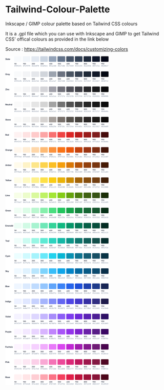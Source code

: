 # Tailwind-Colour-Palette
Inkscape / GIMP colour palette based on Tailwind CSS colours

It is a .gpl file which you can use with Inkscape and GIMP to get Tailwind CSS' offical colours as provided in the link below

Source : https://tailwindcss.com/docs/customizing-colors 

  
![Tailwind CSS colours](<./Tailwind colours Dec 2024.png>)
